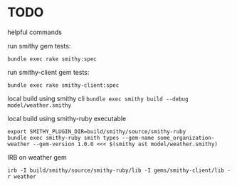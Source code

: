 # TODO

helpful commands

run smithy gem tests:
```
bundle exec rake smithy:spec
```

run smithy-client gem tests:
```
bundle exec rake smithy-client:spec
```

local build using smithy cli
`bundle exec smithy build --debug model/weather.smithy`

local build using smithy-ruby executable
```
export SMITHY_PLUGIN_DIR=build/smithy/source/smithy-ruby
bundle exec smithy-ruby smith types --gem-name some_organization-weather --gem-version 1.0.0 <<< $(smithy ast model/weather.smithy)
```

IRB on weather gem
```
irb -I build/smithy/source/smithy-ruby/lib -I gems/smithy-client/lib -r weather
```